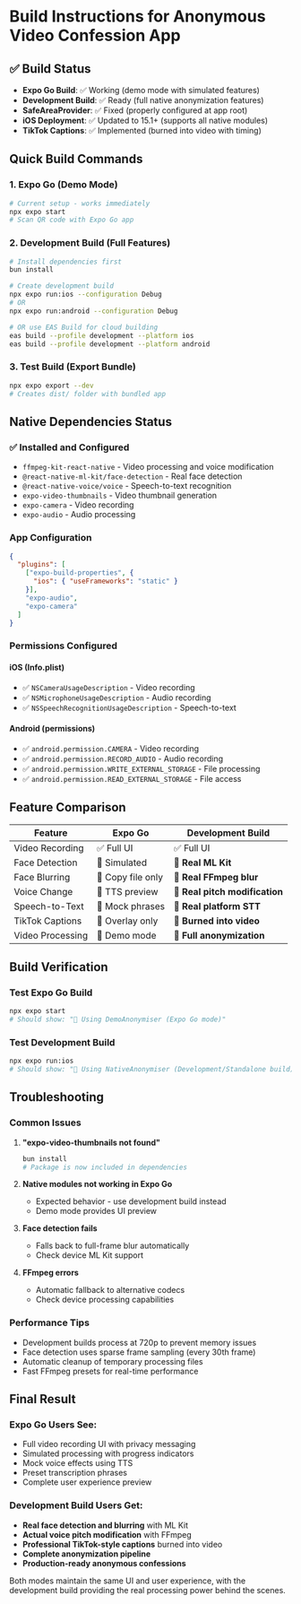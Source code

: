 # Build Instructions for Anonymous Video Confession App

## ✅ Build Status
- **Expo Go Build**: ✅ Working (demo mode with simulated features)  
- **Development Build**: ✅ Ready (full native anonymization features)
- **SafeAreaProvider**: ✅ Fixed (properly configured at app root)
- **iOS Deployment**: ✅ Updated to 15.1+ (supports all native modules)
- **TikTok Captions**: ✅ Implemented (burned into video with timing)

## Quick Build Commands

### 1. Expo Go (Demo Mode)
```bash
# Current setup - works immediately
npx expo start
# Scan QR code with Expo Go app
```

### 2. Development Build (Full Features)
```bash
# Install dependencies first
bun install

# Create development build
npx expo run:ios --configuration Debug
# OR
npx expo run:android --configuration Debug

# OR use EAS Build for cloud building
eas build --profile development --platform ios
eas build --profile development --platform android
```

### 3. Test Build (Export Bundle)
```bash
npx expo export --dev
# Creates dist/ folder with bundled app
```

## Native Dependencies Status

### ✅ Installed and Configured
- `ffmpeg-kit-react-native` - Video processing and voice modification
- `@react-native-ml-kit/face-detection` - Real face detection
- `@react-native-voice/voice` - Speech-to-text recognition  
- `expo-video-thumbnails` - Video thumbnail generation
- `expo-camera` - Video recording
- `expo-audio` - Audio processing

### App Configuration
```json
{
  "plugins": [
    ["expo-build-properties", {
      "ios": { "useFrameworks": "static" }
    }],
    "expo-audio",
    "expo-camera"
  ]
}
```

### Permissions Configured
#### iOS (Info.plist)
- ✅ `NSCameraUsageDescription` - Video recording
- ✅ `NSMicrophoneUsageDescription` - Audio recording  
- ✅ `NSSpeechRecognitionUsageDescription` - Speech-to-text

#### Android (permissions)
- ✅ `android.permission.CAMERA` - Video recording
- ✅ `android.permission.RECORD_AUDIO` - Audio recording
- ✅ `android.permission.WRITE_EXTERNAL_STORAGE` - File processing
- ✅ `android.permission.READ_EXTERNAL_STORAGE` - File access

## Feature Comparison

| Feature | Expo Go | Development Build |
|---------|---------|-------------------|
| Video Recording | ✅ Full UI | ✅ Full UI |
| Face Detection | 🎯 Simulated | 🚀 **Real ML Kit** |
| Face Blurring | 🎯 Copy file only | 🚀 **Real FFmpeg blur** |
| Voice Change | 🎯 TTS preview | 🚀 **Real pitch modification** |
| Speech-to-Text | 🎯 Mock phrases | 🚀 **Real platform STT** |
| TikTok Captions | 🎯 Overlay only | 🚀 **Burned into video** |
| Video Processing | 🎯 Demo mode | 🚀 **Full anonymization** |

## Build Verification

### Test Expo Go Build
```bash
npx expo start
# Should show: "🎯 Using DemoAnonymiser (Expo Go mode)"
```

### Test Development Build  
```bash
npx expo run:ios
# Should show: "🚀 Using NativeAnonymiser (Development/Standalone build)"
```

## Troubleshooting

### Common Issues

1. **"expo-video-thumbnails not found"**
   ```bash
   bun install
   # Package is now included in dependencies
   ```

2. **Native modules not working in Expo Go**
   - Expected behavior - use development build instead
   - Demo mode provides UI preview

3. **Face detection fails**
   - Falls back to full-frame blur automatically
   - Check device ML Kit support

4. **FFmpeg errors**  
   - Automatic fallback to alternative codecs
   - Check device processing capabilities

### Performance Tips
- Development builds process at 720p to prevent memory issues
- Face detection uses sparse frame sampling (every 30th frame)
- Automatic cleanup of temporary processing files
- Fast FFmpeg presets for real-time performance

## Final Result

### Expo Go Users See:
- Full video recording UI with privacy messaging
- Simulated processing with progress indicators  
- Mock voice effects using TTS
- Preset transcription phrases
- Complete user experience preview

### Development Build Users Get:
- **Real face detection and blurring** with ML Kit
- **Actual voice pitch modification** with FFmpeg
- **Professional TikTok-style captions** burned into video
- **Complete anonymization pipeline** 
- **Production-ready anonymous confessions**

Both modes maintain the same UI and user experience, with the development build providing the real processing power behind the scenes.
